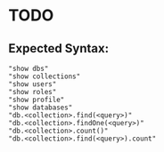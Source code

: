 # TODO

## Expected Syntax:

    "show dbs"
    "show collections"
    "show users"
    "show roles"
    "show profile"
    "show databases"
    "db.<collection>.find(<query>)"
    "db.<collection>.findOne(<query>)"
    "db.<collection>.count()"
    "db.<collection>.find(<query>).count"
